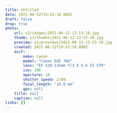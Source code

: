 ```yaml
---
title: Untitled
date: 2021-06-12T19:53:18.000Z
draft: false
drop: true
photo:
    url: s3/images/2021-06-12-12-53-18.jpg
    thumb: s3/thumbs/2021-06-12-12-53-18.jpg
    preview: s3/previews/2021-06-12-12-53-18.jpg
    created: 2021-06-12T19:53:18.000Z
    exif:
        make: Canon
        model: "Canon EOS 70D"
        lens: "EF-S18-135mm f/3.5-5.6 IS STM"
        iso: 100
        aperture: 10
        shutter_speed: 1/80
        focal_length: "18.0 mm"
        gps: null
    title: null
    caption: null
links: []
---
```

